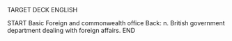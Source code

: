 TARGET DECK
ENGLISH

START
Basic
Foreign and commonwealth office
Back: n. British government department dealing with foreign affairs.
END
